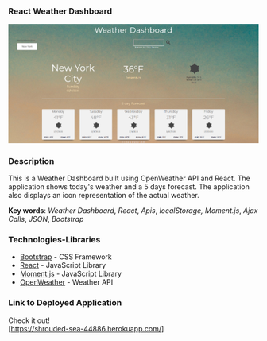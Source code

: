 ### React Weather Dashboard


![wxcscreenshot](/src/01.png)

### Description

This is a Weather Dashboard built using OpenWeather API and React. The application shows today's weather and a 5 days forecast. The application also displays an icon representation of the actual weather. 

**Key words**:
_Weather Dashboard_,
_React_,
_Apis_,
_localStorage,_
_Moment.js_,
_Ajax Calls_,
_JSON_,
_Bootstrap_

### Technologies-Libraries

- [Bootstrap](https://getbootstrap.com/) - CSS Framework
- [React](https://reactjs.org/) - JavaScript Library
- [Moment.js](https://momentjs.com/) - JavaScript Library
- [OpenWeather](https://openweathermap.org/current/) - Weather API



### Link to Deployed Application

Check it out!  
[https://shrouded-sea-44886.herokuapp.com/]
